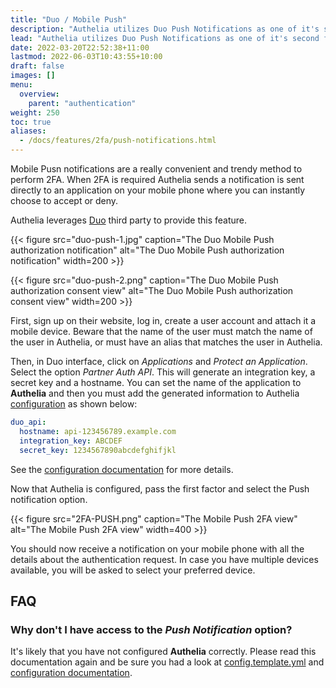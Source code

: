 ```yaml
---
title: "Duo / Mobile Push"
description: "Authelia utilizes Duo Push Notifications as one of it's second factor authentication methods."
lead: "Authelia utilizes Duo Push Notifications as one of it's second factor authentication methods."
date: 2022-03-20T22:52:38+11:00
lastmod: 2022-06-03T10:43:55+10:00
draft: false
images: []
menu:
  overview:
    parent: "authentication"
weight: 250
toc: true
aliases:
  - /docs/features/2fa/push-notifications.html
---
```


Mobile Pusn notifications are a really convenient and trendy method to perform 2FA. When 2FA is required Authelia sends
a notification is sent directly to an application on your mobile phone where you can instantly choose to accept or deny.

Authelia leverages [Duo] third party to provide this feature.

{{< figure src="duo-push-1.jpg" caption="The Duo Mobile Push authorization notification" alt="The Duo Mobile Push authorization notification" width=200 >}}

{{< figure src="duo-push-2.png" caption="The Duo Mobile Push authorization consent view" alt="The Duo Mobile Push authorization consent view" width=200 >}}

First, sign up on their website, log in, create a user account and attach it a mobile device. Beware that the name of
the user must match the name of the user in Authelia, or must have an alias that matches the user in Authelia.

Then, in Duo interface, click on *Applications* and *Protect an Application*. Select the option *Partner Auth API*. This
will generate an integration key, a secret key and a hostname. You can set the name of the application to __Authelia__
and then you must add the generated information to Authelia [configuration](../../deployment/index.md) as shown below:

```yaml
duo_api:
  hostname: api-123456789.example.com
  integration_key: ABCDEF
  secret_key: 1234567890abcdefghifjkl
```

See the [configuration documentation](../../../configuration/second-factor/duo.md) for more details.

Now that Authelia is configured, pass the first factor and select the Push notification option.

{{< figure src="2FA-PUSH.png" caption="The Mobile Push 2FA view" alt="The Mobile Push 2FA view" width=400 >}}

You should now receive a notification on your mobile phone with all the details about the authentication request. In
case you have multiple devices available, you will be asked to select your preferred device.

## FAQ

### Why don't I have access to the *Push Notification* option?

It's likely that you have not configured __Authelia__ correctly. Please read this documentation again and be sure you
had a look at [config.template.yml](https://github.com/authelia/authelia/blob/master/config.template.yml) and
[configuration documentation](../../../configuration/second-factor/duo.md).

[Duo]: https://duo.com/
